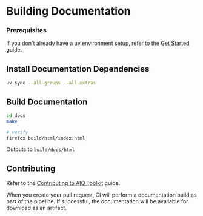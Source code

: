 <!--
 SPDX-FileCopyrightText: Copyright (c) 2021-2025, NVIDIA CORPORATION & AFFILIATES. All rights reserved.
 SPDX-License-Identifier: Apache-2.0

 Licensed under the Apache License, Version 2.0 (the "License");
 you may not use this file except in compliance with the License.
 You may obtain a copy of the License at

 http://www.apache.org/licenses/LICENSE-2.0

 Unless required by applicable law or agreed to in writing, software
 distributed under the License is distributed on an "AS IS" BASIS,
 WITHOUT WARRANTIES OR CONDITIONS OF ANY KIND, either express or implied.
 See the License for the specific language governing permissions and
 limitations under the License.
-->

# Building Documentation

### Prerequisites
If you don't already have a uv environment setup, refer to the [Get Started](./source/intro/get-started.md) guide.

## Install Documentation Dependencies
```bash
uv sync --all-groups --all-extras
```

## Build Documentation
```bash
cd docs
make

# verify
firefox build/html/index.html
```
Outputs to `build/docs/html`

## Contributing
Refer to the [Contributing to AIQ Toolkit](./source/advanced/contributing.md) guide.

When you create your pull request, CI will perform a documentation build as part of the pipeline. If successful, the documentation will be available for download as an artifact.
